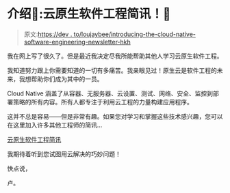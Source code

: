 # 介绍🥁:云原生软件工程简讯！🎉

> 原文:[https://dev . to/loujaybee/introducing-the-cloud-native-software-engineering-newsletter-hkh](https://dev.to/loujaybee/introducing-the-cloud-native-software-engineering-newsletter-hkh)

我在网上写了很久了。但是最近我决定尽我所能帮助其他人学习云原生软件工程。

我知道努力跟上你需要知道的一切有多痛苦。我亲眼见过！原生云是软件工程的未来，我想帮助你们成为其中的一员。

Cloud Native 涵盖了从容器、无服务器、云设置、测试、网络、安全、监控到部署策略的所有内容。所有人都专注于利用云工程的力量构建应用程序。

这并不总是容易——但是非常有趣。如果您对学习和掌握这些技术感兴趣，您可以在这里加入许多其他工程师的简讯...

[云原生软件工程简讯](http://thedevcoach.co.uk/newsletter)

我期待着听到您试图用云解决的巧妙问题！

快点说，

卢。